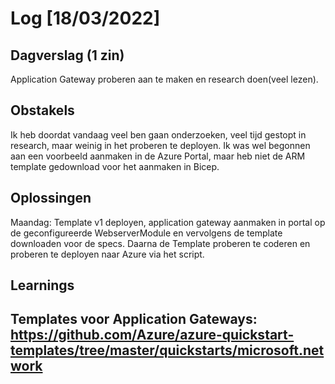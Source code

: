 # Log [18/03/2022]

## Dagverslag (1 zin)
Application Gateway proberen aan te maken en research doen(veel lezen).
## Obstakels
Ik heb doordat vandaag veel ben gaan onderzoeken, veel tijd gestopt in research,
maar weinig in het proberen te deployen. Ik was wel begonnen aan een voorbeeld 
aanmaken in de Azure Portal, maar heb niet de ARM template gedownload voor
het aanmaken in Bicep.
## Oplossingen
Maandag: Template v1 deployen, application gateway aanmaken in portal op de 
geconfigureerde WebserverModule en vervolgens de template downloaden voor de specs.
Daarna de Template proberen te coderen en proberen te deployen naar Azure via het script.
## Learnings
Templates voor Application Gateways: 
https://github.com/Azure/azure-quickstart-templates/tree/master/quickstarts/microsoft.network
---

